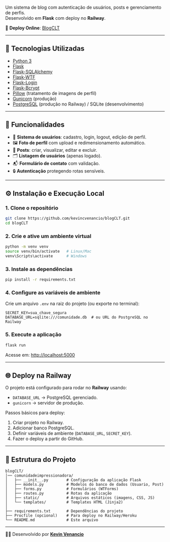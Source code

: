 

Um sistema de blog com autenticação de usuários, posts e gerenciamento de perfis.  
Desenvolvido em **Flask** com deploy no **Railway**.

🔗 **Deploy Online**: [BlogCLT](https://blogclt-production.up.railway.app/)

---

## 🚀 Tecnologias Utilizadas

- [Python 3](https://www.python.org/)  
- [Flask](https://flask.palletsprojects.com/)  
- [Flask-SQLAlchemy](https://flask-sqlalchemy.palletsprojects.com/)  
- [Flask-WTF](https://flask-wtf.readthedocs.io/)  
- [Flask-Login](https://flask-login.readthedocs.io/)  
- [Flask-Bcrypt](https://flask-bcrypt.readthedocs.io/)  
- [Pillow](https://pillow.readthedocs.io/) (tratamento de imagens de perfil)  
- [Gunicorn](https://gunicorn.org/) (produção)  
- [PostgreSQL](https://www.postgresql.org/) (produção no Railway) / SQLite (desenvolvimento)

---

## 📖 Funcionalidades

- 👤 **Sistema de usuários**: cadastro, login, logout, edição de perfil.  
- 🖼️ **Foto de perfil** com upload e redimensionamento automático.  
- 📝 **Posts**: criar, visualizar, editar e excluir.  
- 🗂️ **Listagem de usuários** (apenas logado).  
- 📬 **Formulário de contato** com validação.  
- 🔒 **Autenticação** protegendo rotas sensíveis.  

---

## ⚙️ Instalação e Execução Local

### 1. Clone o repositório
```bash
git clone https://github.com/kevincvenancio/blogCLT.git
cd blogCLT
```

### 2. Crie e ative um ambiente virtual
```bash
python -m venv venv
source venv/bin/activate   # Linux/Mac
venv\Scripts\activate      # Windows
```

### 3. Instale as dependências
```bash
pip install -r requirements.txt
```

### 4. Configure as variáveis de ambiente
Crie um arquivo `.env` na raiz do projeto (ou exporte no terminal):

```env
SECRET_KEY=sua_chave_segura
DATABASE_URL=sqlite:///comunidade.db  # ou URL do PostgreSQL no Railway
```

### 5. Execute a aplicação
```bash
flask run
```

Acesse em: [http://localhost:5000](http://localhost:5000)

---

## 🌐 Deploy na Railway

O projeto está configurado para rodar no **Railway** usando:  
- `DATABASE_URL` → PostgreSQL gerenciado.  
- `gunicorn` → servidor de produção.  

Passos básicos para deploy:
1. Criar projeto no Railway.  
2. Adicionar banco PostgreSQL.  
3. Definir variáveis de ambiente (`DATABASE_URL`, `SECRET_KEY`).  
4. Fazer o deploy a partir do GitHub.  

---

## 📂 Estrutura do Projeto

```
blogCLT/
│── comunidadeimpressionadora/
│   ├── __init__.py        # Configuração da aplicação Flask
│   ├── models.py          # Modelos do banco de dados (Usuario, Post)
│   ├── forms.py           # Formulários (WTForms)
│   ├── routes.py          # Rotas da aplicação
│   ├── static/            # Arquivos estáticos (imagens, CSS, JS)
│   └── templates/         # Templates HTML (Jinja2)
│
├── requirements.txt       # Dependências do projeto
├── Procfile (opcional)    # Para deploy no Railway/Heroku
└── README.md              # Este arquivo
```
---

👨‍💻 Desenvolvido por [**Kevin Venancio**](https://github.com/kevincvenancio)

